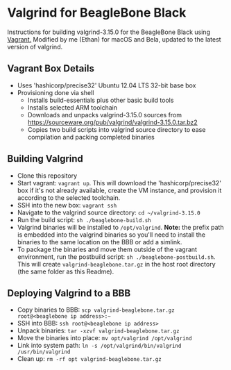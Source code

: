# Valgrind for BeagleBone Black

Instructions for building valgrind-3.15.0 for the BeagleBone Black using [Vagrant.](https://www.vagrantup.com/downloads.html) Modified by me (Ethan) for macOS and Bela, updated to the latest version of valgrind.

## Vagrant Box Details

* Uses 'hashicorp/precise32' Ubuntu 12.04 LTS 32-bit base box
* Provisioning done via shell
    - Installs build-essentials plus other basic build tools
    - Installs selected ARM toolchain
    - Downloads and unpacks valgrind-3.15.0 sources from https://sourceware.org/pub/valgrind/valgrind-3.15.0.tar.bz2
    - Copies two build scripts into valgrind source directory to ease compilation and packing completed binaries

## Building Valgrind

* Clone this repository
* Start vagrant: `vagrant up`. This will download the 'hashicorp/precise32' box if it's not already available, create the VM instance, and provision it according to the selected toolchain.
* SSH into the new box: `vagrant ssh`
* Navigate to the valgrind source directory: `cd ~/valgrind-3.15.0`
* Run the build script: `sh ./beaglebone-build.sh`
* Valgrind binaries will be installed to `/opt/valgrind`.  **Note:** the prefix path is embedded into the valgrind binaries so you'll need to install the binaries to the same location on the BBB or add a simlink.
* To package the binaries and move them outside of the vagrant environment, run the postbuild script: `sh ./beaglebone-postbuild.sh`.  This will create `valgrind-beaglebone.tar.gz` in the host root directory (the same folder as this Readme).

## Deploying Valgrind to a BBB

* Copy binaries to BBB: `scp valgrind-beaglebone.tar.gz root@<beaglebone ip address>:~`
* SSH into BBB: `ssh root@<beaglebone ip address>`
* Unpack binaries: `tar -xzvf valgrind-beaglebone.tar.gz`
* Move the binaries into place: `mv opt/valgrind /opt/valgrind`
* Link into system path: `ln -s /opt/valgrind/bin/valgrind /usr/bin/valgrind`
* Clean up: `rm -rf opt valgrind-beaglebone.tar.gz`